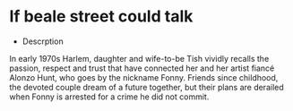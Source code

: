 # If beale street could talk

- Descrption

In early 1970s Harlem, daughter and wife-to-be Tish vividly recalls the passion, respect and trust that have connected her and her artist fiancé Alonzo Hunt, who goes by the nickname Fonny. Friends since childhood, the devoted couple dream of a future together, but their plans are derailed when Fonny is arrested for a crime he did not commit.

